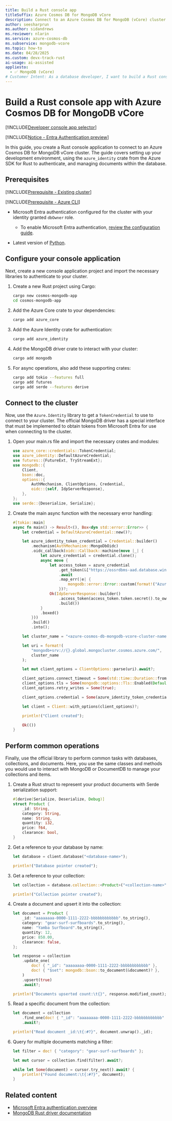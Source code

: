 ```yaml
---
title: Build a Rust console app
titleSuffix: Azure Cosmos DB for MongoDB vCore
description: Connect to an Azure Cosmos DB for MongoDB (vCore) cluster by using a Rust console application in your preferred developer language.
author: seesharprun
ms.author: sidandrews
ms.reviewer: nlarin
ms.service: azure-cosmos-db
ms.subservice: mongodb-vcore
ms.topic: how-to
ms.date: 04/28/2025
ms.custom: devx-track-rust
ai-usage: ai-assisted
appliesto:
  - ✅ MongoDB (vCore)
# Customer Intent: As a database developer, I want to build a Rust console application to quickly and securely connect to and query my database and collections.
---
```


# Build a Rust console app with Azure Cosmos DB for MongoDB vCore

[!INCLUDE[Developer console app selector](includes/selector-build-console-app-dev.md)]

[!INCLUDE[Notice - Entra Authentication preview](includes/notice-entra-authentication-preview.md)]

In this guide, you create a Rust console application to connect to an Azure Cosmos DB for MongoDB vCore cluster. The guide covers setting up your development environment, using the `azure_identity` crate from the Azure SDK for Rust to authenticate, and managing documents within the database.

## Prerequisites

[!INCLUDE[Prerequisite - Existing cluster](includes/prereq-existing-cluster.md)]

[!INCLUDE[Prerequisite - Azure CLI](includes/prereq-azure-cli.md)]

- Microsoft Entra authentication configured for the cluster with your identity granted `dbOwner` role.

    - To enable Microsoft Entra authentication, [review the configuration guide](how-to-configure-entra-authentication.md).

- Latest version of [Python](https://www.python.org).

## Configure your console application

Next, create a new console application project and import the necessary libraries to authenticate to your cluster.

1. Create a new Rust project using Cargo:

    ```bash
    cargo new cosmos-mongodb-app
    cd cosmos-mongodb-app
    ```

1. Add the Azure Core crate to your dependencies:

    ```bash
    cargo add azure_core
    ```

1. Add the Azure Identity crate for authentication:

    ```bash
    cargo add azure_identity
    ```
    
1. Add the MongoDB driver crate to interact with your cluster:

    ```bash
    cargo add mongodb
    ```
    
1. For async operations, also add these supporting crates:
   
    ```bash
    cargo add tokio --features full
    cargo add futures
    cargo add serde --features derive
    ```

## Connect to the cluster

Now, use the `Azure.Identity` library to get a `TokenCredential` to use to connect to your cluster. The official MongoDB driver has a special interface that must be implemented to obtain tokens from Microsoft Entra for use when connecting to the cluster.

1. Open your main.rs file and import the necessary crates and modules:

    ```rust
    use azure_core::credentials::TokenCredential;
    use azure_identity::DefaultAzureCredential;
    use futures::{FutureExt, TryStreamExt};
    use mongodb::{
        Client,
        bson::doc,
        options::{
            AuthMechanism, ClientOptions, Credential,
            oidc::{self, IdpServerResponse},
        },
    };
    use serde::{Deserialize, Serialize};
    ```

1. Create the main async function with the necessary error handling:

    ```rust
    #[tokio::main]
    async fn main() -> Result<(), Box<dyn std::error::Error>> {
        let credential = DefaultAzureCredential::new()?;
    
        let azure_identity_token_credential = Credential::builder()
            .mechanism(AuthMechanism::MongoDbOidc)
            .oidc_callback(oidc::Callback::machine(move |_| {
                let azure_credential = credential.clone();
                async move {
                    let access_token = azure_credential
                        .get_token(&["https://ossrdbms-aad.database.windows.net/.default"])
                        .await
                        .map_err(|e| {
                            mongodb::error::Error::custom(format!("Azure token error: {}", e))
                        })?;
                    Ok(IdpServerResponse::builder()
                        .access_token(access_token.token.secret().to_owned())
                        .build())
                }
                .boxed()
            }))
            .build()
            .into();
    
        let cluster_name = "<azure-cosmos-db-mongodb-vcore-cluster-name>";
    
        let uri = format!(
            "mongodb+srv://{}.global.mongocluster.cosmos.azure.com/",
            cluster_name
        );
    
        let mut client_options = ClientOptions::parse(uri).await?;
    
        client_options.connect_timeout = Some(std::time::Duration::from_secs(120));
        client_options.tls = Some(mongodb::options::Tls::Enabled(Default::default()));
        client_options.retry_writes = Some(true);
    
        client_options.credential = Some(azure_identity_token_credential);
    
        let client = Client::with_options(client_options)?;
    
        println!("Client created");

        Ok(())
    }
    ```

## Perform common operations

Finally, use the official library to perform common tasks with databases, collections, and documents. Here, you use the same classes and methods you would use to interact with MongoDB or DocumentDB to manage your collections and items.

1. Create a Rust struct to represent your product documents with Serde serialization support:

    ```rust
    #[derive(Serialize, Deserialize, Debug)]
    struct Product {
        _id: String,
        category: String,
        name: String,
        quantity: i32,
        price: f64,
        clearance: bool,
    }
    ```

1. Get a reference to your database by name:

    ```rust
    let database = client.database("<database-name>");

    println!("Database pointer created");
    ```

1. Get a reference to your collection:

    ```rust
    let collection = database.collection::<Product>("<collection-name>");

    println!("Collection pointer created");
    ```

1. Create a document and upsert it into the collection:

    ```rust
    let document = Product {
        _id: "aaaaaaaa-0000-1111-2222-bbbbbbbbbbbb".to_string(),
        category: "gear-surf-surfboards".to_string(),
        name: "Yamba Surfboard".to_string(),
        quantity: 12,
        price: 850.00,
        clearance: false,
    };

    let response = collection
        .update_one(
            doc! { "_id": "aaaaaaaa-0000-1111-2222-bbbbbbbbbbbb" },
            doc! { "$set": mongodb::bson::to_document(&document)? },
        )
        .upsert(true)
        .await?;

    println!("Documents upserted count:\t{}", response.modified_count);
    ```

1. Read a specific document from the collection:

    ```rust
    let document = collection
        .find_one(doc! { "_id": "aaaaaaaa-0000-1111-2222-bbbbbbbbbbbb" })
        .await?;

    println!("Read document _id:\t{:#?}", document.unwrap()._id);
    ```

1. Query for multiple documents matching a filter:

    ```rust
    let filter = doc! { "category": "gear-surf-surfboards" };

    let mut cursor = collection.find(filter).await?;

    while let Some(document) = cursor.try_next().await? {
        println!("Found document:\t{:#?}", document);
    }
    ```

## Related content

- [Microsoft Entra authentication overview](entra-authentication.md)
- [MongoDB Rust driver documentation](https://docs.mongodb.com/drivers/rust/)
